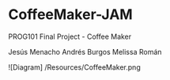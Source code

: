 # CoffeeMaker-JAM
PROG101 Final Project - Coffee Maker

Jesús Menacho
Andrés Burgos
Melissa Román

![Diagram] /Resources/CoffeeMaker.png
